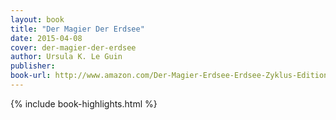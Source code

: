 ```yaml
---
layout: book
title: "Der Magier Der Erdsee"
date: 2015-04-08
cover: der-magier-der-erdsee
author: Ursula K. Le Guin
publisher:
book-url: http://www.amazon.com/Der-Magier-Erdsee-Erdsee-Zyklus-Edition-ebook/dp/B00ANMH3CS
---
```


{% include book-highlights.html %}
